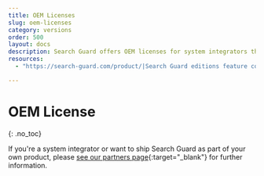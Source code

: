 ```yaml
---
title: OEM Licenses
slug: oem-licenses
category: versions
order: 500
layout: docs
description: Search Guard offers OEM licenses for system integrators that want to ship Search Guard as part of their own products.  
resources:
  - "https://search-guard.com/product/|Search Guard editions feature comparison (website)"

---
```

<!---
Copyright 2020 floragunn GmbH
-->

# OEM License
{: .no_toc}

If you're a system integrator or want to ship Search Guard as part of your own product, please [see our partners page](https://search-guard.com/partners/){:target="_blank"} for further information.